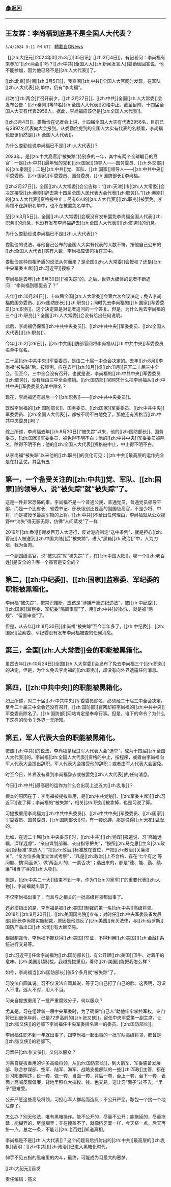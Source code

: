 ###  [:house:返回](README.md)
---


## 王友群：李尚福到底是不是全国人大代表？
`3/4/2024 9:11 PM UTC ` [轉載自GNews](https://gnews.org/articles/2364756)

【[[zh:大纪元]]2024年0[[zh:3月]]05日讯】[[zh:3月4日]]，有记者问：李尚福有来参加“[[zh:两会]]”吗？[[zh:中共]]全国人大[[zh:新闻发言人]]娄勤俭回答说，他不能参加，因为他已经不是[[zh:人大代表]]了。

[[zh:北京]]时间[[zh:3月5日]]，我查阅[[zh:中共]]全国人大官网时发现，在军队[[zh:人大代表]]名单中，仍有“李尚福”。

此次“[[zh:两会]]”召开前夕，[[zh:2月27日]]，[[zh:中共]]全国[[zh:人大常委]]会发布公告：[[zh:秦刚]]等11名[[zh:全国人大代表]]资格中止。截至目前，十四届全国人大实有代表2956人。据此，李尚福应该仍是[[zh:全国人大代表]]。

[[zh:3月4日]]，娄勤俭在记者会上讲，十四届全国人大实有代表2956名，目前已有2897名代表向大会报到。从娄勤俭提到的全国人大实有代表的名额看，李尚福也应该仍然是[[zh:全国人大代表]]。

为什么娄勤俭说李尚福已不是[[zh:人大代表]]？

2023年，是[[zh:中共高官]]“被失踪”特别多的一年，其中有两个全球瞩目的高官：一是[[zh:中共]]最年轻的党和[[zh:国家]]领导人——国务委员、[[zh:外交部]]长[[zh:秦刚]]；二是[[zh:中共]]党、军队、[[zh:国家]]领导人——[[zh:中共中央]]军委委员、[[zh:国家]]军委委员、国务委员、[[zh:国防部长]]李尚福。

[[zh:2月27日]]，全国[[zh:人大常委]]会公告称：“[[zh:天津]]市[[zh:人大常委]]会决定接受[[zh:秦刚]]辞去第十四届全国人民代表大会代表[[zh:职务]]。”[[zh:秦刚]]的[[zh:人大代表]]资格被中止；另有6人的[[zh:人大代表]][[zh:职务]]被罢免。李尚福不在辞职名单中，也不在被罢免名单中。

至[[zh:3月5日]]，全国[[zh:人大常委]]会既没有发布罢免李尚福全国人代表[[zh:职务]]的消息，也没有发布李尚福辞去[[zh:全国人大代表]][[zh:职务]]的消息。

为什么娄勤俭说李尚福已不是[[zh:人大代表]]？

娄勤俭的说法，与他自己公布的全国人大实有代表的人数不符。按他自己公布的[[zh:全国人大代表]]实有人数，李尚福应该包括在其中。

娄勤俭这种自相矛盾的说法从何而来？是全国[[zh:人大常委]]会授权？还是[[zh:中央军委主席]][[zh:习近平]]授权？

李尚福是去年[[zh:8月30日]]“被失踪”的。之后，世界大媒体的记者不断追问：“李尚福到哪里去了？”

去年[[zh:10月24日]]，十四届全国[[zh:人大常委]]会第六次会议决定：免去李尚福的国务委员、[[zh:国防部长]][[zh:职务]]；同时免去李尚福的[[zh:国家]]军委委员[[zh:职务]]。这个决定算是对记者追问的一个答复。但是，为什么免去李尚福的三个[[zh:职务]]？全国[[zh:人大常委]]会没有给出任何说明。

此后，李尚福仍保留[[zh:中共中央委员]]、[[zh:中共中央]]军委委员、[[zh:全国人大代表]][[zh:职务]]。

今年[[zh:2月26日]]，[[zh:中共国]]防部官网将李尚福从[[zh:中共中央]]军委委员名单中除名。

二十届[[zh:中共中央]]军委委员，是由二十届一中全会决定的。去年[[zh:8月]]李尚福“被失踪”后，按惯例，应在去年[[zh:10月]]或[[zh:11月]]召开二十届三中全会。但至今，三中全会没有召开。也就是说，李尚福的[[zh:中共中央]]军委委员[[zh:职务]]，没有经由三中全会撤销。[[zh:国防部]]官网凭什么把李尚福从[[zh:中共中央]]军委委员名单中除名？

现在，李尚福还有最后一个[[zh:职务]]——[[zh:中共中央委员]]。

既然李尚福的[[zh:国防部长]]、国务委员、[[zh:国家]]军委委员、[[zh:中共中央]]军委委员、[[zh:全国人大代表]]，都被不明不白地免了，那他还有资格当[[zh:中共中央委员]]吗？

综上所述，李尚福去年[[zh:8月30日]]“被失踪”以来，他的[[zh:国防部长]]、国务委员、[[zh:国家]]军委委员，被免得不明不白；他的[[zh:中共中央]]军委委员被除名，除得不明不白；他的[[zh:全国人大代表]]资格被中止，中止得不明不白。

从李尚福“被失踪”以来他的[[zh:职务]]的变化可见：[[zh:中共]]最高层的运作完全是在打乱仗。其乱有五：

## 第一，一个备受关注的[[zh:中共]]党、军队、[[zh:国家]]的领导人，说“被失踪”就“被失踪”了。

这是一件非常恐怖的事。李尚福不是一个普通公民，普通党员，普通党员领导干部，而是一个比省长、省委书记、部长级别还要高的副国级高官，不是少将、中将，而是被授予最高军衔的上将。[[zh:中共]]不给出任何理由，李尚福就从公众视野中“消失”得无影无踪，仿佛“人间蒸发”了一样！

2019年[[zh:香港]]爆发百万人大游行，反对港府制定“送中条例”，就是担心[[zh:香港]]人被送到[[zh:中国大陆]]后“被失踪”，进入“黑箱[[zh:政治]]”中，人为刀俎，我为鱼肉。

一个副国级高官，说“被失踪”就“被失踪”了，在[[zh:中国大陆]]，哪一个[[zh:老百姓]]是安全的？哪一个高官是安全的？

## 第二，[[zh:中纪委]]、[[zh:国家]]监察委、军纪委的职能被黑箱化。

李尚福“被失踪”，按常识推断，应该是“涉嫌严重违纪违法”，被[[zh:中纪委]]、[[zh:国家]]监察委、军纪委“隔离审查”了，用[[zh:中共]]的说法，就是被“两规”、“留置审查”了。

但是，从去年[[zh:8月30日]]李尚福“被失踪”至今半年多了，[[zh:中纪委]]、[[zh:国家]]监察委、军纪委没有发布李尚福被查的任何消息。

## 第三，全国[[zh:人大常委]]会的职能被黑箱化。

虽然去年[[zh:10月24日]]全国[[zh:人大常委]]会发布了免去李尚福三个[[zh:职务]]的决定，但是，为什么免去李尚福的[[zh:职务]]，却没有向外界透露任何消息。

## 第四，[[zh:中共中央]]的职能被黑箱化。

如上所述，对二十届[[zh:中共中央]]军委委员除名，必须经二十届三中全会决定。至今二十届三中全会还没有召开，[[zh:国防部]]官网却把李尚福的[[zh:中共中央]]军委委员除名了。[[zh:国防部]]网站肯定是奉命行事。但是，谁下的命令？为什么下这样的命令？外界一无所知。

## 第五，军人代表大会的职能被黑箱化。

按照[[zh:中共]]的说法，李尚福是经过军人代表大会“选举“，成为十四届[[zh:全国人大代表]]的。李尚福[[zh:全国人大代表]]资格的中止，按程序，或者由李尚福向军人代表大会提出辞职，军人代表大会接受他的辞职；或者由军人代表大会罢免。

时至今日，外界没有看到李尚福辞去或被罢免[[zh:人大代表]]的任何消息。

今日[[zh:中共]]最高层的运作为什么会出现上述五大[[zh:乱象]]？

根本的原因在于：李尚福被提拔重用，是[[zh:中共党魁]]、[[zh:军委主席]][[zh:习近平]]说了算；李尚福的“被失踪”，相关[[zh:职务]]被拿掉，也是习说了算。

习提拔重用李尚福为[[zh:中共中央委员]]、[[zh:中共中央]]军委委员、[[zh:国家]]军委委员、国务委员、[[zh:国防部长]]时，有一套说辞，那是说得[[zh:天花]]乱坠的。

比如，在选二十届[[zh:中央委员]]时，[[zh:中共]][[zh:党媒]]报道说，习“高瞻远瞩，深谋远虑”，“亲自谋划部署、亲自指导把关”，“按照[[zh:马克思]]主义[[zh:政治]]家标准”来选人；“把[[zh:政治]]标准放在首位，严把[[zh:政治]]关廉洁关”，“全方位多角度立体式考察”，“凡是[[zh:政治]]上不合格，存在‘七个有之’等问题、搞‘两面派’、做‘两面人’的，一票否决”；选出来的，都是“德、能、勤、绩、廉”相当了得的[[zh:人物]]。

但是，[[zh:中共二十大]]结束不到一年，作为“[[zh:习家军]]”的重要代表[[zh:人物]]，李尚福就出事了。

不仅李尚福出事了，而且与之相关的一批高级将领都出事了。

还必须指出的是，李尚福是被[[zh:美国]]制裁的第一名[[zh:中共]]高级将领。2018年[[zh:9月20日]]，[[zh:美国国务院]]宣布：对时任[[zh:中央军委装备发展部]]部长李尚福实施制裁，原因是他违反了[[zh:美国]]有关法律，与[[zh:俄罗斯]]国防产品出口[[zh:公司]]有大额交易。

根据制裁令，李尚福不能获得[[zh:美国]]签证，不得利用[[zh:美国]][[zh:金融]]系统进行交易等。

[[zh:习近平]]任命李尚福为[[zh:国防部长]]，有公开跟[[zh:美国]]顶牛、对着干的意味。[[zh:美国]]越制裁，我越提拔重用，看你[[zh:美国]]能把我怎么样？

如今，李尚福当[[zh:国防部长]]仅5个多月就“被失踪”了。

习没法自圆其说。习不仅没法自圆其说，等于习自己打了自己的脸。这表明，习识人不准，选人不对，用人不当。

习亲自提拔重用了一批严重腐败分子，何以服众？

尤其是，习在组建新一届中央军委时，为了确保“自己人”助他牢牢掌控军权，专门将已到退休年龄、已是72岁高龄的[[zh:张又侠]]，留任中央军委第一副主席，让[[zh:张又侠]]的老部下李尚福任中央军委排名第一的委员、[[zh:国防部长]]。

李尚福任职不到一年就出事了，跟李尚福一起出事的一批军队高级将领，都曾是[[zh:张又侠]]的老部下。

习留任[[zh:张又侠]]，又何以服众？

习亲自提拔重用的许多高级将领，从[[zh:国防部长]]，到火箭军、军委装备发展部、联合参谋部、空军、陆军、海军、战略支援部队的一些[[zh:军政]]主管，都在对习阳奉阴违，说一套，做一套，当面一套，背后一套，台上一套，台下一套，表面上高喊反腐倡廉，背地里照样大搞权、钱、色交易。这让习“面子”过不去，“里子”更难受。

公开严惩这些高级将领，习担心军人群起而造反；不公开严惩，脓包一个接一个地烂穿了。

怎么办？别无他法，唯有黑箱操作。能不公开的，尽量不公开；能拖延的，尽量拖延；能糊弄的，尽量糊弄；实在掩盖不了，就像挤牙膏一样，今天挤一点，后天再挤一点。总之一条，不能让[[zh:老百姓]]知道真相。

李尚福是不是[[zh:人大代表]]？这个问题背后折射出的[[zh:中共]]最高层的[[zh:乱象]]表明：[[zh:中共]][[zh:政治]]已进入黑箱化时代。

伸手不见五指的黑箱里的内斗，最终，可能成为习最大的恶梦。

[[zh:大纪元]]首发

责任编辑：高义
